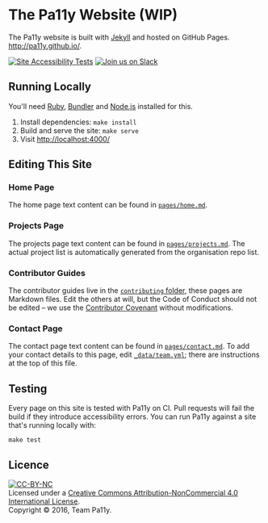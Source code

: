 
The Pa11y Website (WIP)
=======================

The Pa11y website is built with [Jekyll] and hosted on GitHub Pages. <http://pa11y.github.io/>.

[![Site Accessibility Tests](https://img.shields.io/travis/pa11y/pa11y.github.io.svg?label=site%20accessibility%20tests)](https://travis-ci.org/pa11y/pa11y.github.io)
[![Join us on Slack](https://pa11y-slack.herokuapp.com/badge.svg)](https://pa11y-slack.herokuapp.com/)


Running Locally
---------------

You'll need [Ruby], [Bundler] and [Node.js] installed for this.

  1. Install dependencies: `make install`
  2. Build and serve the site: `make serve`
  3. Visit <http://localhost:4000/>


Editing This Site
-----------------

### Home Page

The home page text content can be found in [`pages/home.md`](pages/home.md).

### Projects Page

The projects page text content can be found in [`pages/projects.md`](pages/projects.md). The actual project list is automatically generated from the organisation repo list.

### Contributor Guides

The contributor guides live in the [`contributing` folder](contributing), these pages are Markdown files. Edit the others at will, but the Code of Conduct should not be edited – we use the [Contributor Covenant][contributor-covenant] without modifications.

### Contact Page

The contact page text content can be found in [`pages/contact.md`](pages/contact.md). To add your contact details to this page, edit [`_data/team.yml`](_data/team.yml); there are instructions at the top of this file.


Testing
-------

Every page on this site is tested with Pa11y on CI. Pull requests will fail the build if they introduce accessibility errors. You can run Pa11y against a site that's running locally with:

```
make test
```


Licence
-------

[![CC-BY-NC](https://i.creativecommons.org/l/by-nc/4.0/88x31.png)][license]<br/>
Licensed under a [Creative Commons Attribution-NonCommercial 4.0 International License][license].<br/>
Copyright &copy; 2016, Team Pa11y.



[bundler]: http://bundler.io/
[contributor-covenant]: http://contributor-covenant.org
[jekyll]: http://jekyllrb.com/
[license]: http://creativecommons.org/licenses/by-nc/4.0/
[node.js]: https://nodejs.org/
[ruby]: https://www.ruby-lang.org/en/
